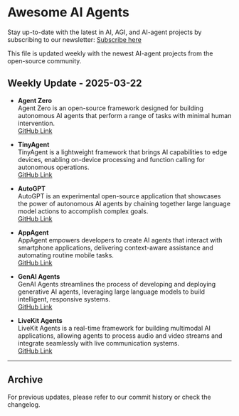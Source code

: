 # Awesome AI Agents

Stay up-to-date with the latest in AI, AGI, and AI-agent projects by subscribing to our newsletter: [Subscribe here](https://manuagi.beehiiv.com/subscribe)

This file is updated weekly with the newest AI-agent projects from the open-source community.

## Weekly Update - 2025-03-22

- **Agent Zero**  
  Agent Zero is an open-source framework designed for building autonomous AI agents that perform a range of tasks with minimal human intervention.  
  [GitHub Link](https://github.com/frdel/agent-zero)

- **TinyAgent**  
  TinyAgent is a lightweight framework that brings AI capabilities to edge devices, enabling on-device processing and function calling for autonomous operations.  
  [GitHub Link](https://github.com/SqueezeAILab/TinyAgent)

- **AutoGPT**  
  AutoGPT is an experimental open-source application that showcases the power of autonomous AI agents by chaining together large language model actions to accomplish complex goals.  
  [GitHub Link](https://github.com/Significant-Gravitas/AutoGPT)

- **AppAgent**  
  AppAgent empowers developers to create AI agents that interact with smartphone applications, delivering context-aware assistance and automating routine mobile tasks.  
  [GitHub Link](https://github.com/FigmaAI/AppAgent)

- **GenAI Agents**  
  GenAI Agents streamlines the process of developing and deploying generative AI agents, leveraging large language models to build intelligent, responsive systems.  
  [GitHub Link](https://github.com/NirDiamant/GenAI_Agents)

- **LiveKit Agents**  
  LiveKit Agents is a real-time framework for building multimodal AI applications, allowing agents to process audio and video streams and integrate seamlessly with live communication systems.  
  [GitHub Link](https://github.com/livekit/agents)

---

## Archive

For previous updates, please refer to our commit history or check the changelog.

